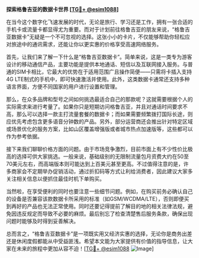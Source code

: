 **探索格鲁吉亚的数据卡世界 [[TG💪+ @esim1088](https://t.me/s/esim1088)]**

在当今这个数字化飞速发展的时代，无论是旅行、学习还是工作，拥有一张合适的手机卡或流量卡都显得尤为重要。而对于计划前往格鲁吉亚的朋友来说，“格鲁吉亚数据卡”无疑是一个不可忽视的选择。这张小小的卡片，不仅能够帮助你轻松应对旅途中的通讯需求，还能让你以更实惠的价格享受高速网络服务。

首先，让我们来了解一下什么是“格鲁吉亚数据卡”。简单来说，这是一类专为游客设计的移动通信产品，主要功能是提供本地通话、短信以及互联网接入服务。与普通的SIM卡相比，它最大的优势在于适用范围广且操作简便——只需将卡插入支持4G LTE制式的手机中，即可快速激活并使用。此外，这类数据卡通常还支持多种语言界面，方便不同国家的用户进行设置和管理。

那么，在众多品牌和型号之间如何挑选最适合自己的那款呢？这就需要根据个人的实际需求来进行考量了。如果你只是短期访问格鲁吉亚，并且对通话时间要求不高，那么可以选择一款主打流量套餐的数据卡；而如果需要频繁拨打国际长途，则应优先考虑包含更多语音分钟数的产品。另外，部分运营商还会推出针对特定区域或场景优化的服务方案，比如山区覆盖增强版或者城市热点加速版等，这些都可以作为参考依据。

接下来我们聊聊价格方面的问题。由于市场竞争激烈，目前市面上有不少性价比极高的选择可供大家挑选。一般来说，基础级别的无限制流量包月资费大约在50至70美元左右，而高端版本则可能达到上百美元甚至更高。不过值得注意的是，许多商家会不定期举办促销活动，通过折扣码等方式让利给消费者，因此建议大家多关注相关信息以便抓住最佳时机下单购买。

当然啦，在享受便利的同时也要注意一些细节问题。例如，在购买前务必确认自己的设备是否兼容该款数据卡所采用的标准（如GSM/WCDMA/LTE），否则即便买到再好的产品也无法正常使用。同时还要记得提前了解目的地的相关法律法规，避免因违反规定而导致不必要的麻烦。最后别忘了检查清楚售后服务条款，确保出现问题时能够及时得到妥善解决。

总而言之，“格鲁吉亚数据卡”是一项既实用又经济实惠的选择，无论你是商务出差还是休闲度假都能从中受益匪浅。希望本文能为大家提供有价值的指导信息，让大家在未来的旅程中更加从容不迫！[[TG💪+ @esim1088](https://t.me/s/esim1088) ![Image](https://i.postimg.cc/4NQfJmqS/Snipaste-2025-05-13-00-14-12.png)]